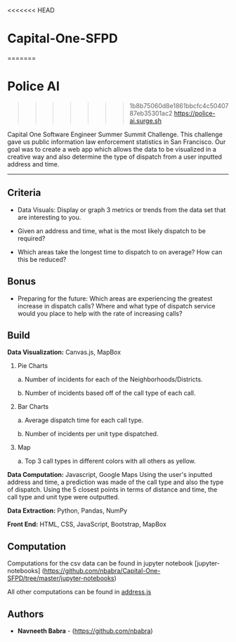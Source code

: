 <<<<<<< HEAD
# Capital-One-SFPD
=======
# Police AI
>>>>>>> 1b8b75060d8e1861bbcfc4c5040787eb35301ac2
https://police-ai.surge.sh

Capital One Software Engineer Summer Summit Challenge. This challenge gave us public information law enforcement statistics in San Francisco. Our goal was to create a web app which allows the data to be visualized in a creative way and also determine the type of dispatch from a user inputted address and time.

---
## Criteria
* Data Visuals: Display or graph 3 metrics or trends from the data set that are interesting to you.

* Given an address and time, what is the most likely dispatch to be required?

* Which areas take the longest time to dispatch to on average? How can this be reduced?

## Bonus
* Preparing for the future: Which areas are experiencing the greatest increase in dispatch calls? Where and what type of dispatch service would you place to help with the rate of increasing calls?

## Build

**Data Visualization:** Canvas.js, MapBox
1. Pie Charts

      a. Number of incidents for each of the Neighborhoods/Districts.
      
      b. Number of incidents based off of the call type of each call. 

2. Bar Charts
      
      a. Average dispatch time for each call type.
      
      b. Number of incidents per unit type dispatched.

3. Map
      
      a. Top 3 call types in different colors with all others as yellow.
      
      
**Data Computation:** Javascript, Google Maps
Using the user's inputted address and time, a prediction was made of the call type and also the type of dispatch. Using the 5 closest points in terms of distance and time, the call type and unit type were outputted. 

**Data Extraction:** Python, Pandas, NumPy

**Front End:** HTML, CSS, JavaScript, Bootstrap, MapBox

## Computation 

Computations for the csv data can be found in jupyter notebook [jupyter-notebooks] (https://github.com/nbabra/Capital-One-SFPD/tree/master/jupyter-notebooks)

All other computations can be found in [address.js](https://github.com/nbabra/Capital-One-SFPD/blob/master/address.js)

## Authors

* **Navneeth Babra**  - (https://github.com/nbabra)

